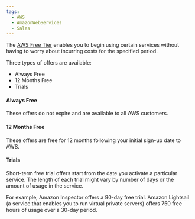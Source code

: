 ```yaml
---
tags:
  - AWS
  - AmazonWebServices
  - Sales
---
```

  
The [AWS Free Tier](https://aws.amazon.com/free/) enables you to begin using certain services without having to worry about incurring costs for the specified period. 

Three types of offers are available: 

- Always Free
- 12 Months Free
- Trials

#### Always Free

These offers do not expire and are available to all AWS customers.

#### 12 Months Free

These offers are free for 12 months following your initial sign-up date to AWS.

#### Trials

Short-term free trial offers start from the date you activate a particular service. The length of each trial might vary by number of days or the amount of usage in the service.

For example, Amazon Inspector offers a 90-day free trial. Amazon Lightsail (a service that enables you to run virtual private servers) offers 750 free hours of usage over a 30-day period.